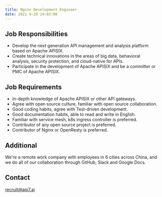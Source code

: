 ```yaml
---
title: Nginx Development Engineer
date: 2021-9-28 14:03:00
---
```


## Job Responsibilities

- Develop the next generation API management and analysis platform based on Apache APISIX.
- Create technical innovations in the areas of big data, behavioral analysis, security protection, and cloud-native for APIs.
- Participate in the development of Apache APISIX and be a committer or PMC of Apache APISIX.

## Job Requirements

- In-depth knowledge of Apache APISIX or other API gateways.
- Agree with open source culture, familiar with open source collaboration.
- Good coding habits, agree with Test-driven development.
- Good documentation habits, able to read and write in English.
- Familiar with service mesh, k8s ingress controller is preferred.
- Contributor of any open source project  is preferred.
- Contributor of Nginx or OpenResty is preferred.

## Additional

We're a remote work company with employees in 6 cities across China, and we do all of our collaboration through GitHub, Slack and Google Docs.

## Contact

[recruit@api7.ai](mailto:recruit@api7.ai)
